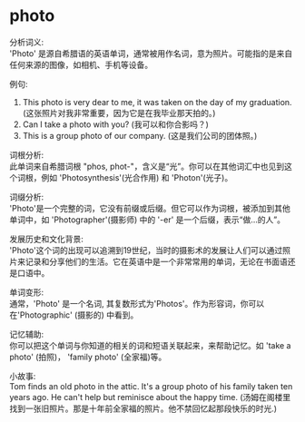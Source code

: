 # photo

分析词义:  
'Photo' 是源自希腊语的英语单词，通常被用作名词，意为照片。可能指的是来自任何来源的图像，如相机、手机等设备。

  

例句:

  

1.  This photo is very dear to me, it was taken on the day of my graduation. (这张照片对我非常重要，因为它是在我毕业那天拍的。)
2.  Can I take a photo with you? (我可以和你合影吗？)
3.  This is a group photo of our company. (这是我们公司的团体照。)

  

词根分析:  
此单词来自希腊词根 "phos, phot-"，含义是“光”。你可以在其他词汇中也见到这个词根，例如 'Photosynthesis'(光合作用) 和 'Photon'(光子)。

  

词缀分析:  
'Photo'是一个完整的词，它没有前缀或后缀。但它可以作为词根，被添加到其他单词中，如 'Photographer'(摄影师) 中的 '-er' 是一个后缀，表示“做…的人”。

  

发展历史和文化背景:  
'Photo'这个词的出现可以追溯到19世纪，当时的摄影术的发展让人们可以通过照片来记录和分享他们的生活。它在英语中是一个非常常用的单词，无论在书面语还是口语中。

  

单词变形:  
通常，'Photo' 是一个名词, 其复数形式为'Photos'。作为形容词，你可以 在'Photographic' (摄影的) 中看到。

  

记忆辅助:  
你可以把这个单词与你知道的相关的词和短语关联起来，来帮助记忆。如 'take a photo' (拍照)， 'family photo' (全家福)等。

  

小故事:  
Tom finds an old photo in the attic. It's a group photo of his family taken ten years ago. He can't help but reminisce about the happy time. (汤姆在阁楼里找到一张旧照片。那是十年前全家福的照片。他不禁回忆起那段快乐的时光.)
